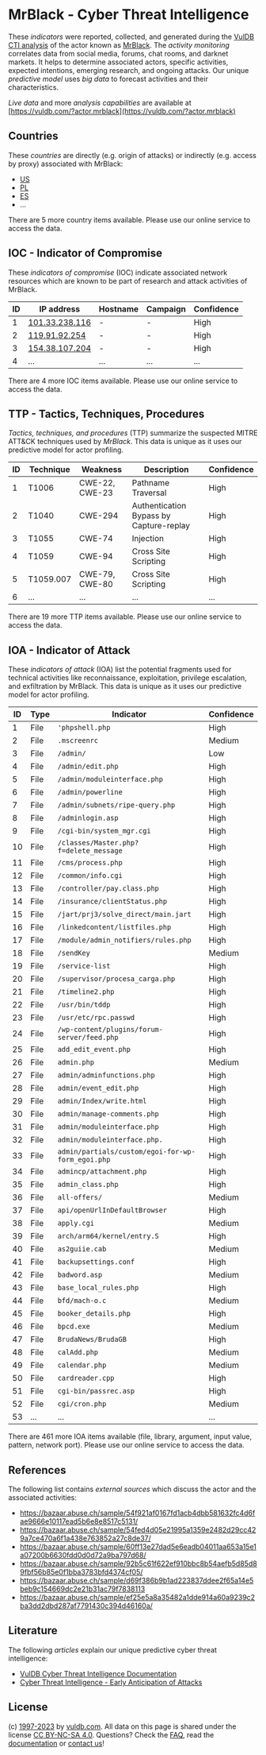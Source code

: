 # MrBlack - Cyber Threat Intelligence

These _indicators_ were reported, collected, and generated during the [VulDB CTI analysis](https://vuldb.com/?kb.cti) of the actor known as [MrBlack](https://vuldb.com/?actor.mrblack). The _activity monitoring_ correlates data from social media, forums, chat rooms, and darknet markets. It helps to determine associated actors, specific activities, expected intentions, emerging research, and ongoing attacks. Our unique _predictive model_ uses _big data_ to forecast activities and their characteristics.

_Live data_ and more _analysis capabilities_ are available at [https://vuldb.com/?actor.mrblack](https://vuldb.com/?actor.mrblack)

## Countries

These _countries_ are directly (e.g. origin of attacks) or indirectly (e.g. access by proxy) associated with MrBlack:

* [US](https://vuldb.com/?country.us)
* [PL](https://vuldb.com/?country.pl)
* [ES](https://vuldb.com/?country.es)
* ...

There are 5 more country items available. Please use our online service to access the data.

## IOC - Indicator of Compromise

These _indicators of compromise_ (IOC) indicate associated network resources which are known to be part of research and attack activities of MrBlack.

ID | IP address | Hostname | Campaign | Confidence
-- | ---------- | -------- | -------- | ----------
1 | [101.33.238.116](https://vuldb.com/?ip.101.33.238.116) | - | - | High
2 | [119.91.92.254](https://vuldb.com/?ip.119.91.92.254) | - | - | High
3 | [154.38.107.204](https://vuldb.com/?ip.154.38.107.204) | - | - | High
4 | ... | ... | ... | ...

There are 4 more IOC items available. Please use our online service to access the data.

## TTP - Tactics, Techniques, Procedures

_Tactics, techniques, and procedures_ (TTP) summarize the suspected MITRE ATT&CK techniques used by _MrBlack_. This data is unique as it uses our predictive model for actor profiling.

ID | Technique | Weakness | Description | Confidence
-- | --------- | -------- | ----------- | ----------
1 | T1006 | CWE-22, CWE-23 | Pathname Traversal | High
2 | T1040 | CWE-294 | Authentication Bypass by Capture-replay | High
3 | T1055 | CWE-74 | Injection | High
4 | T1059 | CWE-94 | Cross Site Scripting | High
5 | T1059.007 | CWE-79, CWE-80 | Cross Site Scripting | High
6 | ... | ... | ... | ...

There are 19 more TTP items available. Please use our online service to access the data.

## IOA - Indicator of Attack

These _indicators of attack_ (IOA) list the potential fragments used for technical activities like reconnaissance, exploitation, privilege escalation, and exfiltration by MrBlack. This data is unique as it uses our predictive model for actor profiling.

ID | Type | Indicator | Confidence
-- | ---- | --------- | ----------
1 | File | `'phpshell.php` | High
2 | File | `.mscreenrc` | Medium
3 | File | `/admin/` | Low
4 | File | `/admin/edit.php` | High
5 | File | `/admin/moduleinterface.php` | High
6 | File | `/admin/powerline` | High
7 | File | `/admin/subnets/ripe-query.php` | High
8 | File | `/adminlogin.asp` | High
9 | File | `/cgi-bin/system_mgr.cgi` | High
10 | File | `/classes/Master.php?f=delete_message` | High
11 | File | `/cms/process.php` | High
12 | File | `/common/info.cgi` | High
13 | File | `/controller/pay.class.php` | High
14 | File | `/insurance/clientStatus.php` | High
15 | File | `/jart/prj3/solve_direct/main.jart` | High
16 | File | `/linkedcontent/listfiles.php` | High
17 | File | `/module/admin_notifiers/rules.php` | High
18 | File | `/sendKey` | Medium
19 | File | `/service-list` | High
20 | File | `/supervisor/procesa_carga.php` | High
21 | File | `/timeline2.php` | High
22 | File | `/usr/bin/tddp` | High
23 | File | `/usr/etc/rpc.passwd` | High
24 | File | `/wp-content/plugins/forum-server/feed.php` | High
25 | File | `add_edit_event.php` | High
26 | File | `admin.php` | Medium
27 | File | `admin/adminfunctions.php` | High
28 | File | `admin/event_edit.php` | High
29 | File | `admin/Index/write.html` | High
30 | File | `admin/manage-comments.php` | High
31 | File | `admin/moduleinterface.php` | High
32 | File | `admin/moduleinterface.php.` | High
33 | File | `admin/partials/custom/egoi-for-wp-form_egoi.php` | High
34 | File | `admincp/attachment.php` | High
35 | File | `admin_class.php` | High
36 | File | `all-offers/` | Medium
37 | File | `api/openUrlInDefaultBrowser` | High
38 | File | `apply.cgi` | Medium
39 | File | `arch/arm64/kernel/entry.S` | High
40 | File | `as2guiie.cab` | Medium
41 | File | `backupsettings.conf` | High
42 | File | `badword.asp` | Medium
43 | File | `base_local_rules.php` | High
44 | File | `bfd/mach-o.c` | Medium
45 | File | `booker_details.php` | High
46 | File | `bpcd.exe` | Medium
47 | File | `BrudaNews/BrudaGB` | High
48 | File | `calAdd.php` | Medium
49 | File | `calendar.php` | Medium
50 | File | `cardreader.cpp` | High
51 | File | `cgi-bin/passrec.asp` | High
52 | File | `cgi/cron.php` | Medium
53 | ... | ... | ...

There are 461 more IOA items available (file, library, argument, input value, pattern, network port). Please use our online service to access the data.

## References

The following list contains _external sources_ which discuss the actor and the associated activities:

* https://bazaar.abuse.ch/sample/54f921af0167fd1acb4dbb581632fc4d6fae9666e10117ead5b6e8e8517c5131/
* https://bazaar.abuse.ch/sample/54fed4d05e21995a1359e2482d29cc429a7ce470a6f1a438e763852a27c8de37/
* https://bazaar.abuse.ch/sample/60ff13e27dad5e6eadb04011aa653a15e1a07200b6630fdd0d0d72a9ba797d68/
* https://bazaar.abuse.ch/sample/92b5c61f622ef910bbc8b54aefb5d85d89fbf56b85e0f1bba3783bfd4374cf05/
* https://bazaar.abuse.ch/sample/d69f386b9b1ad223837ddee2f65a14e5beb9c154669dc2e21b31ac79f7838113
* https://bazaar.abuse.ch/sample/ef25e5a8a35482a1dde914a60a9239c2ba3dd2dbd287af7791430c394d46160a/

## Literature

The following _articles_ explain our unique predictive cyber threat intelligence:

* [VulDB Cyber Threat Intelligence Documentation](https://vuldb.com/?kb.cti)
* [Cyber Threat Intelligence - Early Anticipation of Attacks](https://www.scip.ch/en/?labs.20201022)

## License

(c) [1997-2023](https://vuldb.com/?kb.changelog) by [vuldb.com](https://vuldb.com/?kb.about). All data on this page is shared under the license [CC BY-NC-SA 4.0](https://creativecommons.org/licenses/by-nc-sa/4.0/). Questions? Check the [FAQ](https://vuldb.com/?kb.faq), read the [documentation](https://vuldb.com/?kb) or [contact us](https://vuldb.com/?contact)!
